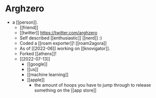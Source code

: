 # Arghzero

- a [[person]].
  - [[friend]]
  - [[twitter]] https://twitter.com/arghzero
  - Self described [[enthusiastic]] [[nerd]] :)
  - Coded a [[roam exporter]]! [[roam2agora]]
  - As of [[2022-06]] working on [[knovigator]].
  - Forked [[athens]]!
  - [[2022-07-13]]
    - [[google]]
    - [[us]]
    - [[machine learning]]
    - [[apple]]
      - the amount of hoops you have to jump through to release something on the [[app store]]


